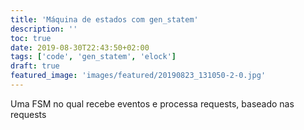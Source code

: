 ```yaml
---
title: 'Máquina de estados com gen_statem'
description: ''
toc: true
date: 2019-08-30T22:43:50+02:00
tags: ['code', 'gen_statem', 'elock']
draft: true
featured_image: 'images/featured/20190823_131050-2-0.jpg'
---
```


Uma FSM no qual recebe eventos e processa requests, baseado nas requests
